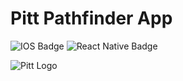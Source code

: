 # Pitt Pathfinder App
![IOS Badge](https://img.shields.io/badge/iOS-000000?style=for-the-badge&logo=ios&logoColor=white)
![React Native Badge](https://img.shields.io/badge/React_Native-20232A?style=for-the-badge&logo=react&logoColor=61DAFB)

![Pitt Logo](https://pittband.com/images/logos/site/site.png)